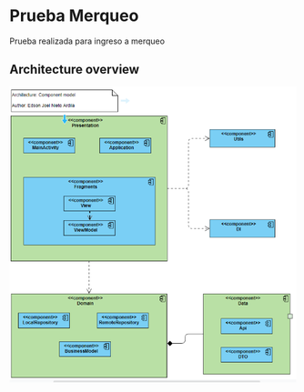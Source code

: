 # Prueba Merqueo

Prueba realizada para ingreso a merqueo

## Architecture overview

![alt text](https://github.com/jorelk19/merqueoTest/blob/master/docs/images/component_model.PNG?raw=true)
